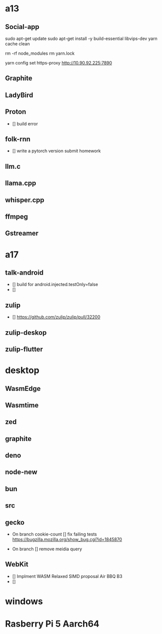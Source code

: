 

# a13

## Social-app

sudo apt-get update
sudo apt-get install -y build-essential libvips-dev
yarn cache clean

rm -rf node_modules
rm yarn.lock

yarn config set https-proxy http://10.90.92.225:7890


## Graphite



## LadyBird



## Proton 

- [] build error


## folk-rnn

- [] write a pytorch version submit homework

## llm.c

## llama.cpp

## whisper.cpp

## ffmpeg

## Gstreamer


# a17

## talk-android

- [] build for android.injected.testOnly=false
- [] 


## zulip

- [] https://github.com/zulip/zulip/pull/32200

## zulip-deskop

## zulip-flutter

# desktop



## WasmEdge

## Wasmtime

## zed

## graphite

## deno

## node-new

## bun

## src

## gecko

- On branch cookie-count
[] fix failing tests
https://bugzilla.mozilla.org/show_bug.cgi?id=1845870

- On branch 
[] remove meidia query

## WebKit

- [] Implment WASM Relaxed SIMD proposal
Air BBQ B3
- [] 



# windows



# Rasberry Pi 5 Aarch64